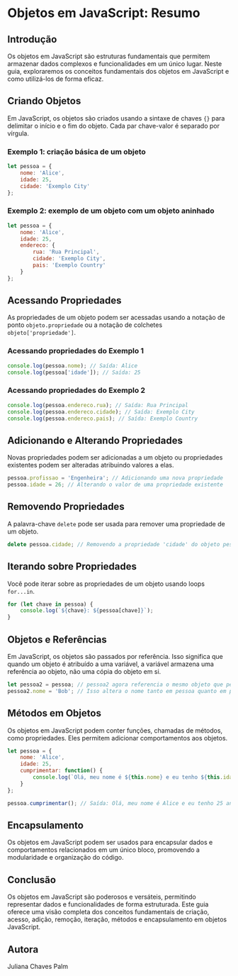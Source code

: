 # Objetos em JavaScript: Resumo

## Introdução

Os objetos em JavaScript são estruturas fundamentais que permitem armazenar dados complexos e funcionalidades em um único lugar. Neste guia, exploraremos os conceitos fundamentais dos objetos em JavaScript e como utilizá-los de forma eficaz.

## Criando Objetos

Em JavaScript, os objetos são criados usando a sintaxe de chaves `{}` para delimitar o início e o fim do objeto. Cada par chave-valor é separado por vírgula.

### Exemplo 1: criação básica de um objeto

```javascript
let pessoa = {
    nome: 'Alice',
    idade: 25,
    cidade: 'Exemplo City'
};
```

### Exemplo 2: exemplo de um objeto com um objeto aninhado

```javascript
let pessoa = {
    nome: 'Alice',
    idade: 25,
    endereco: {
        rua: 'Rua Principal',
        cidade: 'Exemplo City',
        pais: 'Exemplo Country'
    }
};
```

## Acessando Propriedades

As propriedades de um objeto podem ser acessadas usando a notação de ponto `objeto.propriedade` ou a notação de colchetes `objeto['propriedade']`.

### Acessando propriedades do Exemplo 1

```javascript
console.log(pessoa.nome); // Saída: Alice
console.log(pessoa['idade']); // Saída: 25
```

### Acessando propriedades do Exemplo 2

```javascript
console.log(pessoa.endereco.rua); // Saída: Rua Principal
console.log(pessoa.endereco.cidade); // Saída: Exemplo City
console.log(pessoa.endereco.pais); // Saída: Exemplo Country
```

## Adicionando e Alterando Propriedades

Novas propriedades podem ser adicionadas a um objeto ou propriedades existentes podem ser alteradas atribuindo valores a elas.

```javascript
pessoa.profissao = 'Engenheira'; // Adicionando uma nova propriedade
pessoa.idade = 26; // Alterando o valor de uma propriedade existente
```

## Removendo Propriedades

A palavra-chave `delete` pode ser usada para remover uma propriedade de um objeto.

```javascript
delete pessoa.cidade; // Removendo a propriedade 'cidade' do objeto pessoa
```

## Iterando sobre Propriedades

Você pode iterar sobre as propriedades de um objeto usando loops `for...in`.

```javascript
for (let chave in pessoa) {
    console.log(`${chave}: ${pessoa[chave]}`);
}
```

## Objetos e Referências

Em JavaScript, os objetos são passados por referência. Isso significa que quando um objeto é atribuído a uma variável, a variável armazena uma referência ao objeto, não uma cópia do objeto em si.

```javascript
let pessoa2 = pessoa; // pessoa2 agora referencia o mesmo objeto que pessoa
pessoa2.nome = 'Bob'; // Isso altera o nome tanto em pessoa quanto em pessoa2
```

## Métodos em Objetos

Os objetos em JavaScript podem conter funções, chamadas de métodos, como propriedades. Eles permitem adicionar comportamentos aos objetos.

```javascript
let pessoa = {
    nome: 'Alice',
    idade: 25,
    cumprimentar: function() {
        console.log(`Olá, meu nome é ${this.nome} e eu tenho ${this.idade} anos.`);
    }
};

pessoa.cumprimentar(); // Saída: Olá, meu nome é Alice e eu tenho 25 anos.
```

## Encapsulamento

Os objetos em JavaScript podem ser usados para encapsular dados e comportamentos relacionados em um único bloco, promovendo a modularidade e organização do código.

## Conclusão

Os objetos em JavaScript são poderosos e versáteis, permitindo representar dados e funcionalidades de forma estruturada. Este guia oferece uma visão completa dos conceitos fundamentais de criação, acesso, adição, remoção, iteração, métodos e encapsulamento em objetos JavaScript.

## Autora

Juliana Chaves Palm
